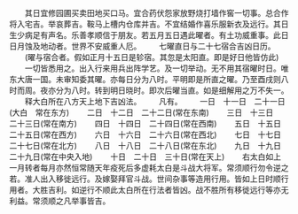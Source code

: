 <!-- { "loadSidebar": true } -->
　　其日宜修园圃买卖田地买口马。宜合药伏怨家放野烧打墙作窖一切事。总合作将入宅吉。举哀葬吉。鞍马上槽内仓库并吉。不宜结婚作喜乐服新衣及远行。其日生少病足有声名。乐善孝顺信于朋友。若五月五日遇此曜者。有土功威重事。此日日月蚀及地动者。世界不安威重人厄。
　　七曜直日与二十七宿合吉凶日历。
　　(曜与宿合者。假如正月十五日是轸宿。其忽是太阳直。即是好日他皆仿此)
　　一切皆悉用之。出入行来用兵出阵学艺。及一切举动。无不用其宿曜时日。唯东大唐一国。未审知委其曜。亦每日分为八时。平明即是所直之曜。乃至酉戌则八时而周。夜亦分为八时。转到明日晓时。即次后曜当直。如是细解用之万不失一。
　　释大白所在八方天上地下吉凶法。
　　凡有。
　　一日　十一日　二十一日(大白　常在东方)
　　二日　十二日　二十二日(常在东南)
　　三日　十三日　二十三日(常在南方)
　　四日　十四日　二十四日(常在西南)
　　五日　十五日　二十五日(常在西方)
　　六日　十六日　二十六日(常在西北)
　　七日　十七日　二十七日(常在北方)
　　八日　十八日　二十八日(常在东北)
　　九日　十九日　二十九日(常在中央入地)
　　十日　二十日　三十日(常在天上)
　　右太白如上一月转者每月亦然恒常随天年疫死后多虚耗太白是斗战大将军。常须顺行勿令逆之若。准人出入移徙远行。及嫁娶拜官斗战。世间杂事等造用行用。皆如上日时顺行用者。大胜吉利。如逆行不顺此太白所在行法者皆凶。战不胜所有移徙远行等亦无利益。常须顺之凡举事皆吉。

